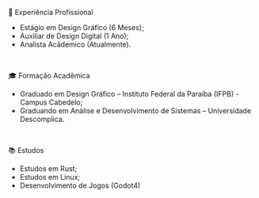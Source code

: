 💼 Experiência Profissional

- Estágio em Design Gráfico (6 Meses);
- Auxiliar de Design Digital (1 Ano);
- Analista Acâdemico (Atualmente).
<br>

🎓 Formação Acadêmica

- Graduado em Design Gráfico – Instituto Federal da Paraíba (IFPB) - Campus Cabedelo;
- Graduando em Análise e Desenvolvimento de Sistemas – Universidade Descomplica.
<br>

📚 Estudos

- Estudos em Rust;
- Estudos em Linux;
- Desenvolvimento de Jogos (Godot4)

<br>
